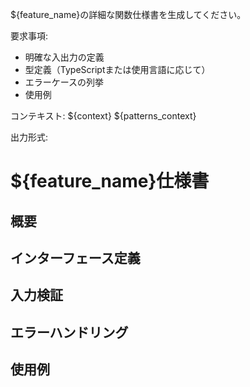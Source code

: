 ${feature_name}の詳細な関数仕様書を生成してください。

要求事項:
- 明確な入出力の定義
- 型定義（TypeScriptまたは使用言語に応じて）
- エラーケースの列挙
- 使用例

コンテキスト:
${context}
${patterns_context}

出力形式:
# ${feature_name}仕様書
## 概要
## インターフェース定義
## 入力検証
## エラーハンドリング
## 使用例